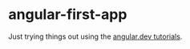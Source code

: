 # angular-first-app

Just trying things out using the [angular.dev tutorials][web-tutorials].

[web-tutorials]: https://angular.dev/tutorials/first-app